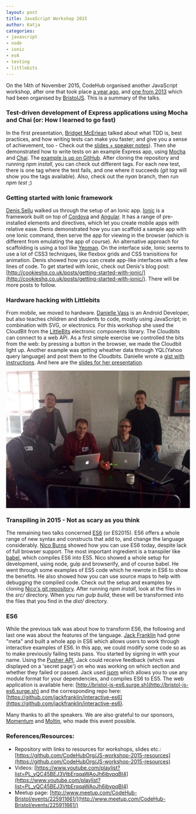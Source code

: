 ```yaml
---
layout: post
title: JavaScript Workshop 2015
author: Katja 
categories:
- javascript
- node
- ionic
- es6
- testing
- littlebits
---
```


On the 14th of November 2015, CodeHub organised another JavaScript workshop, after one that took place [a year ago](http://codehuborg.github.io/javascript/mean_stack/js_frameworks/rest_api/node/express/mongo/maps/workshop/2014/10/22/javascript-one-day-workshop.html), and [one from 2013](http://blog.kdurrani.co.uk/posts/2013-09-11-SouthvilleJS-JavaScript-workshop) which had been organised by [BristolJS](http://meetup.com/bristoljs/). This is a summary of the talks.  

### Test-driven development of Express applications using Mocha and Chai (or: How I learned to go fast)
In the first presentation, [Bridget McErlean](https://twitter.com/zubron/) talked about what TDD is, best practices, and how writing tests can make you faster; and give you a sense of achievement, too - Check out the [slides + speaker notes](https://docs.google.com/presentation/d/1ZAD4qaON2nEjTZzK10K6hF9wYkniFNVlLwdAzfLXb94/edit#slide=id.ge8b5849eb_0_59)). Then she demonstrated how to write tests on an example Express app, using [Mocha](https://mochajs.org/) and [Chai](http://chaijs.com/). The [example is up on GitHub](https://github.com/zubron/tdd-express-mocha-chai). After cloning the repository and running *npm install*, you can check out different tags. For each new test, there is one tag where the test fails, and one where it succeeds (*git tag* will show you the tags available). Also, check out the *nyan* branch, then run *npm test* ;) 
      
### Getting started with Ionic framework
[Denis Sellu](https://twitter.com/denis_sellu) walked us through the setup of an Ionic app. [Ionic](http://ionicframework.com/) is a framework built on top of [Cordova](https://cordova.apache.org/) and [Angular](https://angularjs.org/). It has a range of pre-installed elements and directives, which let you create mobile apps with relative ease. Denis demonstrated how you can scaffold a sample app with one Ionic command, then serve the app for viewing in the browser (which is different from emulating the app of course). An alternative approach for scaffolding is using a tool like [Yeoman](http://yeoman.io/). On the interface side, Ionic seems to use a lot of CSS3 techniques, like flexbox grids and CSS tranisitions for animation. Denis showed how you can create app-like interfaces with a few lines of code. To get started with Ionic, check out Denis's blog post: [http://cookieshq.co.uk/posts/getting-started-with-ionic/](http://cookieshq.co.uk/posts/getting-started-with-ionic/). There will be more posts to follow.

### Hardware hacking with Littlebits           
From mobile, we moved to hardware. [Danielle Vass](https://twitter.com/de_velopment) is an Android Developer, but also teaches children and students to code, mostly using JavaScript; in combination with SVG, or electronics. For this workshop she used the CloudBit from the [LittleBits](http://littlebits.cc/) electronic components library. The Cloudbits can connect to a web APi. As a first simple exercise we controlled the bits from the web: by pressing a button in the browser, we made the Cloudbit light up. Another example was getting wheather data through YQL(Yahoo query language) and post them to the Cloudbits. Danielle wrote a [gist with instructions](https://gist.github.com/daniellevass/bec79d14cf81142d15b6). And here are the [slides for her presentation](https://speakerdeck.com/daniellevass/littlebits-hardware-hack-at-codehub-bristol-november-2015).

<img src="img/jsworkshop_lores.jpg" style="max-width: 100%; height: auto; display: block; margin: 0 auto" alt="photo littlebits workshop" />

### Transpiling in 2015 - Not as scary as you think        
The remaining two talks concerned [ES6](http://www.ecma-international.org/ecma-262/6.0/index.html) (or ES2015). ES6 offers a whole range of new syntax and constructs that add to, and change the language considerably. [Nico Burns](https://twitter.com/nicoburns) showed how you can use ES6 today, despite lack of full browser support. The most important ingredient is a transpiler like [babel](https://babeljs.io/), which compiles ES6 into ES5. Nico showed a whole setup for development, using node, gulp and browserify, and of course babel. He went through some examples of ES5 code which he rewrote in ES6 to show the benefits. He also showed how you can use source maps to help with debugging the compiled code. Check out the setup and examples by cloning [Nico's git repository](). After running *npm install*, look at the files in the *src/* directory. When you run *gulp build*, these will be transformed into the files that you find in the *dist/* directory. 

### ES6 
While the previous talk was about how to transform ES6, the following and last one was about the features of the language. [Jack Franklin](https://twitter.com/jack_franklin) had gone "meta" and built a whole app in ES6 which allows users to work through interactive examples of ES6. In this app, we could modify some code so as to make previously failing tests pass. You started by signing in with your name. Using the [Pusher API](https://pusher.com/), Jack could receive feedback (which was displayed on a 'secret page') on who was working on which section and whether they failed or passed. Jack used [jspm](http://jspm.io/) which allows you to use any module format for your dependencies, and compiles ES6 to ES5. The web application is available here: [http://bristol-js-es6.surge.sh](http://bristol-js-es6.surge.sh) and the corresponding repo here: [https://github.com/jackfranklin/interactive-es6](https://github.com/jackfranklin/interactive-es6). 

Many thanks to all the speakers. We are also grateful to our sponsors, [Momentum](http://www.momentumfinancialtechnology.com/) and [Moltin](http://moltin.com/), who made this event possible. 

### References/Resources: 
- Repository with links to resources for workshops, slides etc.: [https://github.com/CodeHubOrg/JS-workshop-2015-resources](https://github.com/CodeHubOrg/JS-workshop-2015-resources)
- Videos: [https://www.youtube.com/playlist?list=PL_yQC45BEJ3VtbErqqaWAoJh6ibvpqBI4](https://www.youtube.com/playlist?list=PL_yQC45BEJ3VtbErqqaWAoJh6ibvpqBI4) 
- Meetup page: [http://www.meetup.com/CodeHub-Bristol/events/225911661/](http://www.meetup.com/CodeHub-Bristol/events/225911661/)
<br />&nbsp;<br /> 